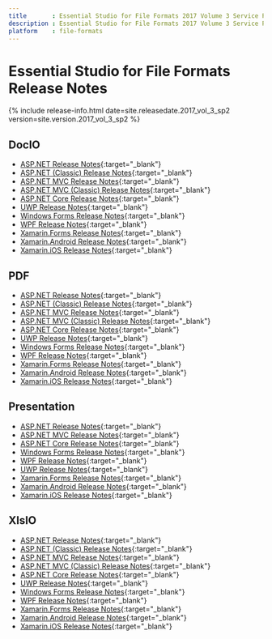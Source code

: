 ```yaml
---
title		: Essential Studio for File Formats 2017 Volume 3 Service Pack 2 Release Notes
description	: Essential Studio for File Formats 2017 Volume 3 Service Pack 2 Release Notes
platform	: file-formats
---
```


# Essential Studio for File Formats Release Notes

{% include release-info.html date=site.releasedate.2017_vol_3_sp2 version=site.version.2017_vol_3_sp2 %} 

## DocIO

* [ASP.NET Release Notes](/aspnet/release-notes/v15.3.0.33#docio){:target="_blank"}
* [ASP.NET (Classic) Release Notes](/aspnet-classic/release-notes/v15.3.0.33#docio){:target="_blank"}
* [ASP.NET MVC Release Notes](/aspnetmvc/release-notes/v15.3.0.33#docio){:target="_blank"}
* [ASP.NET MVC (Classic) Release Notes](/aspnetmvc-classic/release-notes/v15.3.0.33#docio){:target="_blank"}
* [ASP.NET Core Release Notes](/aspnet-core/release-notes/v15.3.0.33#docio){:target="_blank"}
* [UWP Release Notes](/uwp/release-notes/v15.3.0.33#docio){:target="_blank"}
* [Windows Forms Release Notes](/windowsforms/release-notes/v15.3.0.33#docio){:target="_blank"}
* [WPF Release Notes](/wpf/release-notes/v15.3.0.33#docio){:target="_blank"}
* [Xamarin.Forms Release Notes](/xamarin/release-notes/v15.3.0.33#docio){:target="_blank"}
* [Xamarin.Android Release Notes](/xamarin-android/release-notes/v15.3.0.33#docio){:target="_blank"}
* [Xamarin.iOS Release Notes](/xamarin-ios/release-notes/v15.3.0.33#docio){:target="_blank"}

## PDF

* [ASP.NET Release Notes](/aspnet/release-notes/v15.3.0.33#pdf){:target="_blank"}
* [ASP.NET (Classic) Release Notes](/aspnet-classic/release-notes/v15.3.0.33#pdf){:target="_blank"}
* [ASP.NET MVC Release Notes](/aspnetmvc/release-notes/v15.3.0.33#pdf){:target="_blank"}
* [ASP.NET MVC (Classic) Release Notes](/aspnetmvc-classic/release-notes/v15.3.0.33#pdf){:target="_blank"}
* [ASP.NET Core Release Notes](/aspnet-core/release-notes/v15.3.0.33#pdf){:target="_blank"}
* [UWP Release Notes](/uwp/release-notes/v15.3.0.33#pdf){:target="_blank"}
* [Windows Forms Release Notes](/windowsforms/release-notes/v15.3.0.33#pdf){:target="_blank"}
* [WPF Release Notes](/wpf/release-notes/v15.3.0.33#pdf){:target="_blank"}
* [Xamarin.Forms Release Notes](/xamarin/release-notes/v15.3.0.33#pdf){:target="_blank"}
* [Xamarin.Android Release Notes](/xamarin-android/release-notes/v15.3.0.33#pdf){:target="_blank"}
* [Xamarin.iOS Release Notes](/xamarin-ios/release-notes/v15.3.0.33#pdf){:target="_blank"}

## Presentation

* [ASP.NET Release Notes](/aspnet/release-notes/v15.3.0.33#presentation){:target="_blank"}
* [ASP.NET MVC Release Notes](/aspnetmvc/release-notes/v15.3.0.33#presentation){:target="_blank"}
* [ASP.NET Core Release Notes](/aspnet-core/release-notes/v15.3.0.33#presentation){:target="_blank"}
* [Windows Forms Release Notes](/windowsforms/release-notes/v15.3.0.33#presentation){:target="_blank"}
* [WPF Release Notes](/wpf/release-notes/v15.3.0.33#presentation){:target="_blank"}
* [UWP Release Notes](/uwp/release-notes/v15.3.0.33#presentation){:target="_blank"}
* [Xamarin.Forms Release Notes](/xamarin/release-notes/v15.3.0.33#presentation){:target="_blank"}
* [Xamarin.Android Release Notes](/xamarin-android/release-notes/v15.3.0.33#presentation){:target="_blank"}
* [Xamarin.iOS Release Notes](/xamarin-ios/release-notes/v15.3.0.33#presentation){:target="_blank"}

## XlsIO

* [ASP.NET Release Notes](/aspnet/release-notes/v15.3.0.33#xlsio){:target="_blank"}
* [ASP.NET (Classic) Release Notes](/aspnet-classic/release-notes/v15.3.0.33#xlsio){:target="_blank"}
* [ASP.NET MVC Release Notes](/aspnetmvc/release-notes/v15.3.0.33#xlsio){:target="_blank"}
* [ASP.NET MVC (Classic) Release Notes](/aspnetmvc-classic/release-notes/v15.3.0.33#xlsio){:target="_blank"}
* [ASP.NET Core Release Notes](/aspnet-core/release-notes/v15.3.0.33#xlsio){:target="_blank"}
* [UWP Release Notes](/uwp/release-notes/v15.3.0.33#xlsio){:target="_blank"}
* [Windows Forms Release Notes](/windowsforms/release-notes/v15.3.0.33#xlsio){:target="_blank"}
* [WPF Release Notes](/wpf/release-notes/v15.3.0.33#xlsio){:target="_blank"}
* [Xamarin.Forms Release Notes](/xamarin/release-notes/v15.3.0.33#xlsio){:target="_blank"}
* [Xamarin.Android Release Notes](/xamarin-android/release-notes/v15.3.0.33#xlsio){:target="_blank"}
* [Xamarin.iOS Release Notes](/xamarin-ios/release-notes/v15.3.0.33#xlsio){:target="_blank"}